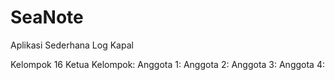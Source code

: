 # SeaNote
Aplikasi Sederhana Log Kapal 

Kelompok 16
Ketua Kelompok: 
Anggota 1: 
Anggota 2: 
Anggota 3: 
Anggota 4: 
